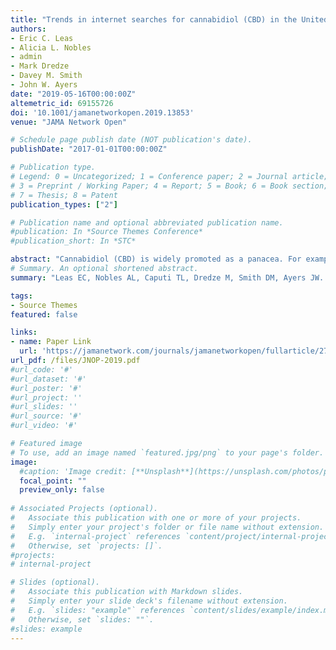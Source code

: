 ```yaml
---
title: "Trends in internet searches for cannabidiol (CBD) in the United States"
authors:
- Eric C. Leas 
- Alicia L. Nobles 
- admin
- Mark Dredze 
- Davey M. Smith 
- John W. Ayers
date: "2019-05-16T00:00:00Z"
altemetric_id: 69155726
doi: '10.1001/jamanetworkopen.2019.13853'
venue: "JAMA Network Open"

# Schedule page publish date (NOT publication's date). 
publishDate: "2017-01-01T00:00:00Z"

# Publication type.
# Legend: 0 = Uncategorized; 1 = Conference paper; 2 = Journal article;
# 3 = Preprint / Working Paper; 4 = Report; 5 = Book; 6 = Book section;
# 7 = Thesis; 8 = Patent 
publication_types: ["2"]

# Publication name and optional abbreviated publication name. 
#publication: In *Source Themes Conference*
#publication_short: In *STC*

abstract: "Cannabidiol (CBD) is widely promoted as a panacea. For example, the cannabis brand MedMen claims CBD treats acne, anxiety, opioid addiction, pain, and menstrual problems.1 However, the US Food and Drug Administration has only approved highly purified CBD (Epidiolex) for treating epilepsy. To our knowledge, there is currently no population-focused surveillance of public interest in CBD. Consequently, many question whether CBD should be prioritized by public health leaders and regulators. This article describes public interest in CBD within the United States."
# Summary. An optional shortened abstract.
summary: "Leas EC, Nobles AL, Caputi TL, Dredze M, Smith DM, Ayers JW. Trends in Internet Searches for Cannabidiol (CBD) in the United States. JAMA Network Open. Published online October 24, 2019."

tags:
- Source Themes
featured: false

links:
- name: Paper Link
  url: 'https://jamanetwork.com/journals/jamanetworkopen/fullarticle/2753393'
url_pdf: /files/JNOP-2019.pdf
#url_code: '#'
#url_dataset: '#'
#url_poster: '#'
#url_project: ''
#url_slides: ''
#url_source: '#'
#url_video: '#'

# Featured image
# To use, add an image named `featured.jpg/png` to your page's folder. 
image:
  #caption: 'Image credit: [**Unsplash**](https://unsplash.com/photos/pLCdAaMFLTE)'
  focal_point: ""
  preview_only: false
 
# Associated Projects (optional).
#   Associate this publication with one or more of your projects.
#   Simply enter your project's folder or file name without extension.
#   E.g. `internal-project` references `content/project/internal-project/index.md`.
#   Otherwise, set `projects: []`.
#projects:
# internal-project

# Slides (optional).
#   Associate this publication with Markdown slides.
#   Simply enter your slide deck's filename without extension.
#   E.g. `slides: "example"` references `content/slides/example/index.md`.
#   Otherwise, set `slides: ""`.
#slides: example
---
```


